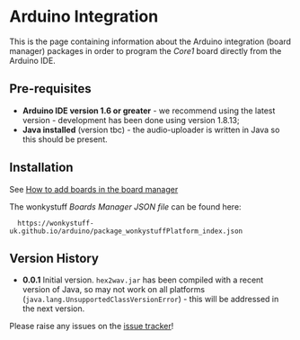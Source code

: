 # Arduino Integration

This is the page containing information about the Arduino integration (board manager)
packages in order to program the _Core1_ board directly from the Arduino IDE.

## Pre-requisites

* **Arduino IDE version 1.6 or greater** - we recommend using the latest version - development has been done using version 1.8.13;
* **Java installed** (version tbc) - the audio-uploader is written in Java so this should be present.
  
## Installation

See [How to add boards in the board manager](https://support.arduino.cc/hc/en-us/articles/360016119519-How-to-add-boards-in-the-board-manager)

The wonkystuff _Boards Manager JSON file_ can be found here:

```
  https://wonkystuff-uk.github.io/arduino/package_wonkystuffPlatform_index.json
```

## Version History

* **0.0.1** Initial version. `hex2wav.jar` has been compiled with a recent version of Java, so may not work on all platforms (`java.lang.UnsupportedClassVersionError`) - this will be addressed in the next version.

Please raise any issues on the [issue tracker](https://github.com/wonkystuff-uk/wonkystuff-uk.github.io/issues)!
